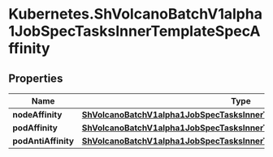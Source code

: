 # Kubernetes.ShVolcanoBatchV1alpha1JobSpecTasksInnerTemplateSpecAffinity

## Properties

Name | Type | Description | Notes
------------ | ------------- | ------------- | -------------
**nodeAffinity** | [**ShVolcanoBatchV1alpha1JobSpecTasksInnerTemplateSpecAffinityNodeAffinity**](ShVolcanoBatchV1alpha1JobSpecTasksInnerTemplateSpecAffinityNodeAffinity.md) |  | [optional] 
**podAffinity** | [**ShVolcanoBatchV1alpha1JobSpecTasksInnerTemplateSpecAffinityPodAffinity**](ShVolcanoBatchV1alpha1JobSpecTasksInnerTemplateSpecAffinityPodAffinity.md) |  | [optional] 
**podAntiAffinity** | [**ShVolcanoBatchV1alpha1JobSpecTasksInnerTemplateSpecAffinityPodAffinity**](ShVolcanoBatchV1alpha1JobSpecTasksInnerTemplateSpecAffinityPodAffinity.md) |  | [optional] 



